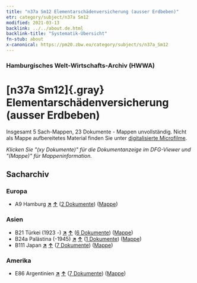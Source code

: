 ```yaml
---
title: "n37a Sm12 Elementarschädenversicherung (ausser Erdbeben)"
etr: category/subject/n37a Sm12
modified: 2021-03-13
backlink: ../../about.de.html
backlink-title: "Systematik-Übersicht"
fn-stub: about
x-canonical: https://pm20.zbw.eu/category/subject/s/n37a_Sm12
---
```


### Hamburgisches Welt-Wirtschafts-Archiv (HWWA)
# [n37a Sm12]{.gray}&#8201; Elementarschädenversicherung (ausser Erdbeben)&#160; 




Insgesamt 5 Sach-Mappen, 23 Dokumente - Mappen unvollständig.
Nicht als Mappe aufbereitetes Material finden Sie unter [digitalisierte Microfilme](/film/h1_sh.de.html).

_Klicken Sie "(xy Dokumente)" für die Dokumentanzeige im DFG-Viewer und "(Mappe)" für Mappeninformation._

## Sacharchiv




### Europa

- A9 Hamburg [**&nearr;**](../../../geo/i/140905/about.de.html "Hamburg (alle Mappen)") [**&uarr;**](../../../geo/about.de.html#A9 "Ländersystematik") (<a href="https://pm20.zbw.eu/dfgview/sh/140905,145746" title="über: Hamburg : Elementarschädenversicherung (ausser Erdbeben)" target="_blank">2 Dokumente</a>) ([Mappe](../../../../folder/sh/1409xx/140905/1457xx/145746/about.de.html))

### Asien

- B21 Türkei (1923 -) [**&nearr;**](../../../geo/i/141111/about.de.html "Türkei (1923 -) (alle Mappen)") [**&uarr;**](../../../geo/about.de.html#B21 "Ländersystematik") (<a href="https://pm20.zbw.eu/dfgview/sh/141111,145746" title="über: Türkei (1923 -) : Elementarschädenversicherung (ausser Erdbeben)" target="_blank">6 Dokumente</a>) ([Mappe](../../../../folder/sh/1411xx/141111/1457xx/145746/about.de.html))
- B24a Palästina (-1945) [**&nearr;**](../../../geo/i/141115/about.de.html "Palästina (-1945) (alle Mappen)") [**&uarr;**](../../../geo/about.de.html#B24a "Ländersystematik") (<a href="https://pm20.zbw.eu/dfgview/sh/141115,145746" title="über: Palästina (-1945) : Elementarschädenversicherung (ausser Erdbeben)" target="_blank">1 Dokumente</a>) ([Mappe](../../../../folder/sh/1411xx/141115/1457xx/145746/about.de.html))
- B111 Japan [**&nearr;**](../../../geo/i/141272/about.de.html "Japan (alle Mappen)") [**&uarr;**](../../../geo/about.de.html#B111 "Ländersystematik") (<a href="https://pm20.zbw.eu/dfgview/sh/141272,145746" title="über: Japan : Elementarschädenversicherung (ausser Erdbeben)" target="_blank">7 Dokumente</a>) ([Mappe](../../../../folder/sh/1412xx/141272/1457xx/145746/about.de.html))

### Amerika

- E86 Argentinien [**&nearr;**](../../../geo/i/141692/about.de.html "Argentinien (alle Mappen)") [**&uarr;**](../../../geo/about.de.html#E86 "Ländersystematik") (<a href="https://pm20.zbw.eu/dfgview/sh/141692,145746" title="über: Argentinien : Elementarschädenversicherung (ausser Erdbeben)" target="_blank">7 Dokumente</a>) ([Mappe](../../../../folder/sh/1416xx/141692/1457xx/145746/about.de.html))


